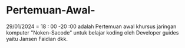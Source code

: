 # Pertemuan-Awal-
29/01/2024 = 18 : 00 -20 :00 adalah Pertemuan awal khursus jaringan komputer "Noken-Sacode" untuk belajar koding oleh Developer guides yaitu Jansen Faidian dkk.
